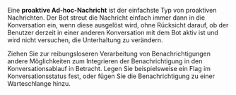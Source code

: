 Eine **proaktive Ad-hoc-Nachricht** ist der einfachste Typ von proaktiven Nachrichten.
Der Bot streut die Nachricht einfach immer dann in die Konversation ein, wenn diese ausgelöst wird, ohne Rücksicht darauf, ob der Benutzer derzeit in einer anderen Konversation mit dem Bot aktiv ist und wird nicht versuchen, die Unterhaltung zu verändern.

Ziehen Sie zur reibungsloseren Verarbeitung von Benachrichtigungen andere Möglichkeiten zum Integrieren der Benachrichtigung in den Konversationsablauf in Betracht. Legen Sie beispielsweise ein Flag im Konversationsstatus fest, oder fügen Sie die Benachrichtigung zu einer Warteschlange hinzu.

<!--Snip
A **dialog-based proactive message** is more complex than an ad hoc proactive message. 
Before it can inject this type of proactive message into the conversation, 
the bot must identify the context of the existing conversation and decide how (or if)
it will resume that conversation after the message interrupts. 

For example, consider a bot that needs to initiate a survey at a given point in time. 
When that time arrives, the bot stops the existing conversation with the user and 
redirects the user to a `SurveyDialog`. 
The `SurveyDialog` is added to the top of the dialog stack and takes control of the conversation. 
When the user finishes all required tasks at the `SurveyDialog`, the `SurveyDialog` closes,
 returning control to the previous dialog, where the user can continue with the prior topic of conversation.

A dialog-based proactive message is more than just simple notification. 
In sending the notification, the bot changes the topic of the existing conversation. 
It then must decide whether to resume that conversation later, or to abandon that conversation altogether by resetting the dialog stack. 
/Snip-->
